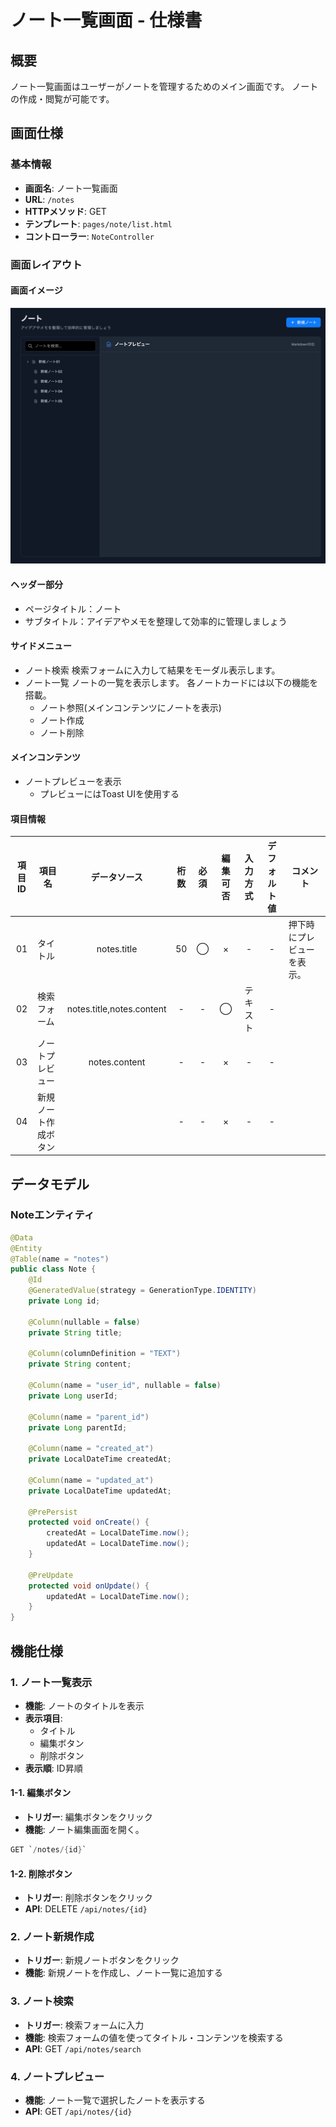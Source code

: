 # ノート一覧画面 - 仕様書

## 概要
ノート一覧画面はユーザーがノートを管理するためのメイン画面です。
ノートの作成・閲覧が可能です。

## 画面仕様

### 基本情報
- **画面名**: ノート一覧画面
- **URL**: `/notes`
- **HTTPメソッド**: GET
- **テンプレート**: `pages/note/list.html`
- **コントローラー**: `NoteController`

### 画面レイアウト

#### 画面イメージ

![](assets/i49pmg2.png)

#### ヘッダー部分
- ページタイトル：ノート
- サブタイトル：アイデアやメモを整理して効率的に管理しましょう

#### サイドメニュー
- ノート検索
検索フォームに入力して結果をモーダル表示します。 
- ノート一覧
ノートの一覧を表示します。
各ノートカードには以下の機能を搭載。
  - ノート参照(メインコンテンツにノートを表示)
  - ノート作成
  - ノート削除 

#### メインコンテンツ
- ノートプレビューを表示
  - プレビューにはToast UIを使用する

#### 項目情報
| 項目ID | 項目名               |       データソース        | 桁数  | 必須  | 編集可否 | 入力方式 | デフォルト値 | コメント                   |
| :----: | -------------------- | :-----------------------: | :---: | :---: | :------: | :------: | :----------: | -------------------------- |
|   01   | タイトル             |        notes.title        |  50   |   ◯   |    ×     |    -     |      -       | 押下時にプレビューを表示。 |
|   02   | 検索フォーム         | notes.title,notes.content |   -   |   -   |    ◯     | テキスト |      -       |                            |
|   03   | ノートプレビュー     |       notes.content       |   -   |   -   |    ×     |    -     |      -       |                            |
|   04   | 新規ノート作成ボタン |                           |   -   |   -   |    ×     |    -     |      -       |                            |
## データモデル

### Noteエンティティ
```java
@Data
@Entity
@Table(name = "notes")
public class Note {
    @Id
    @GeneratedValue(strategy = GenerationType.IDENTITY)
    private Long id;

    @Column(nullable = false)
    private String title;

    @Column(columnDefinition = "TEXT")
    private String content;

    @Column(name = "user_id", nullable = false)
    private Long userId;

    @Column(name = "parent_id")
    private Long parentId;

    @Column(name = "created_at")
    private LocalDateTime createdAt;

    @Column(name = "updated_at")
    private LocalDateTime updatedAt;

    @PrePersist
    protected void onCreate() {
        createdAt = LocalDateTime.now();
        updatedAt = LocalDateTime.now();
    }

    @PreUpdate
    protected void onUpdate() {
        updatedAt = LocalDateTime.now();
    }
}
```
## 機能仕様

### 1. ノート一覧表示
- **機能**: ノートのタイトルを表示
- **表示項目**:
  - タイトル
  - 編集ボタン
  - 削除ボタン
- **表示順**: ID昇順

#### 1-1. 編集ボタン
- **トリガー**: 編集ボタンをクリック
- **機能**: ノート編集画面を開く。 
```java
GET `/notes/{id}`
```
#### 1-2. 削除ボタン
- **トリガー**: 削除ボタンをクリック
- **API**: DELETE `/api/notes/{id}`

### 2. ノート新規作成

- **トリガー**: 新規ノートボタンをクリック
- **機能**: 新規ノートを作成し、ノート一覧に追加する

### 3. ノート検索
- **トリガー**: 検索フォームに入力
- **機能**: 検索フォームの値を使ってタイトル・コンテンツを検索する
- **API**: GET `/api/notes/search`

### 4. ノートプレビュー
- **機能**: ノート一覧で選択したノートを表示する
- **API**: GET `/api/notes/{id}`